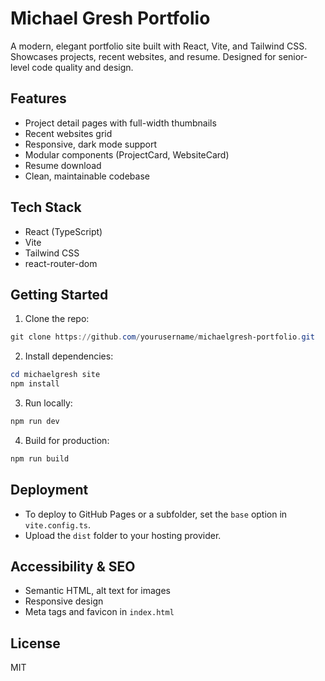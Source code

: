 
# Michael Gresh Portfolio

A modern, elegant portfolio site built with React, Vite, and Tailwind CSS. Showcases projects, recent websites, and resume. Designed for senior-level code quality and design.

## Features
- Project detail pages with full-width thumbnails
- Recent websites grid
- Responsive, dark mode support
- Modular components (ProjectCard, WebsiteCard)
- Resume download
- Clean, maintainable codebase

## Tech Stack
- React (TypeScript)
- Vite
- Tailwind CSS
- react-router-dom

## Getting Started
1. Clone the repo:
  ```powershell
  git clone https://github.com/yourusername/michaelgresh-portfolio.git
  ```
2. Install dependencies:
  ```powershell
  cd michaelgresh site
  npm install
  ```
3. Run locally:
  ```powershell
  npm run dev
  ```
4. Build for production:
  ```powershell
  npm run build
  ```

## Deployment
- To deploy to GitHub Pages or a subfolder, set the `base` option in `vite.config.ts`.
- Upload the `dist` folder to your hosting provider.

## Accessibility & SEO
- Semantic HTML, alt text for images
- Responsive design
- Meta tags and favicon in `index.html`

## License
MIT
